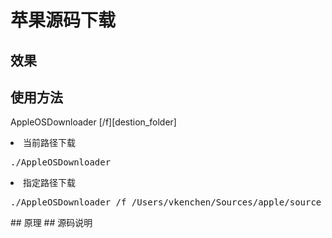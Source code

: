 # 苹果源码下载
## 效果

## 使用方法
<p>AppleOSDownloader [/f][destion_folder]</p>
<li>当前路径下载</li>
<pre>
./AppleOSDownloader
</pre>

<li>指定路径下载</li>
<pre>
./AppleOSDownloader /f /Users/vkenchen/Sources/apple/source
</pre>
## 原理
## 源码说明